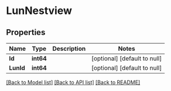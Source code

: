 # LunNestview

## Properties
Name | Type | Description | Notes
------------ | ------------- | ------------- | -------------
**Id** | **int64** |  | [optional] [default to null]
**LunId** | **int64** |  | [optional] [default to null]

[[Back to Model list]](../README.md#documentation-for-models) [[Back to API list]](../README.md#documentation-for-api-endpoints) [[Back to README]](../README.md)


